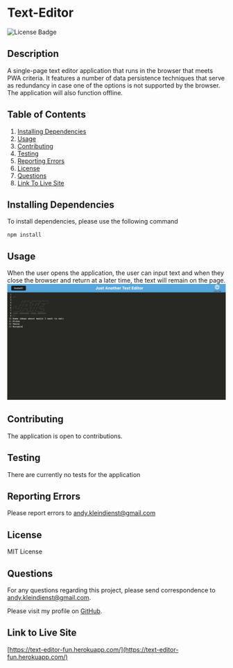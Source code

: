# Text-Editor

![License Badge](https://img.shields.io/github/license/andykb9b13/text-editor)

## Description

A single-page text editor application that runs in the browser that meets PWA criteria. It features a number of data persistence techniques that serve as redundancy in case one of the options is not supported by the browser. The application will also function offline.

## Table of Contents

1. [Installing Dependencies](#installing-dependencies)
2. [Usage](#usage)
3. [Contributing](#contributing)
4. [Testing](#testing)
5. [Reporting Errors](#reporting-errors)
6. [License](#license)
7. [Questions](#questions)
8. [Link To Live Site](#link-to-live-site)

## Installing Dependencies

To install dependencies, please use the following command

```
npm install
```

## Usage

When the user opens the application, the user can input text and when they close the browser and return at a later time, the text will remain on the page.
![Preview of the App](/assets/App-Demo.png)

## Contributing

The application is open to contributions.

## Testing

There are currently no tests for the application

## Reporting Errors

Please report errors to andy.kleindienst@gmail.com

## License

MIT License

## Questions

For any questions regarding this project, please send correspondence to andy.kleindienst@gmail.com.

Please visit my profile on [GitHub](https://github.com/andykb9b13).

## Link to Live Site

[https://text-editor-fun.herokuapp.com/](https://text-editor-fun.herokuapp.com/)
